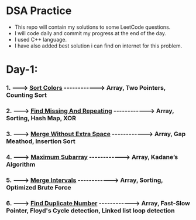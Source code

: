 # DSA Practice

-   This repo will contain my solutions to some LeetCode questions.
-   I will code daily and commit my progress at the end of the day.
-   I used C++ language.
-   I have also added best solution i can find on internet for this problem.

# Day-1:

### 1. ---> [Sort Colors](https://leetcode.com/problems/sort-colors/ "LeetCode") ------------> Array, Two Pointers, Counting Sort

### 2. ---> [Find Missing And Repeating](https://www.geeksforgeeks.org/find-a-repeating-and-a-missing-number/ "GeeksforGeeks") ------------> Array, Sorting, Hash Map, XOR

### 3. ---> [Merge Without Extra Space](https://www.geeksforgeeks.org/efficiently-merging-two-sorted-arrays-with-o1-extra-space/ "GeeksforGeeks") ------------> Array, Gap Meathod, Insertion Sort

### 4. ---> [Maximum Subarray](https://leetcode.com/problems/maximum-subarray/ "LeetCode") ------------> Array, Kadane’s Algorithm

### 5. ---> [Merge Intervals](https://leetcode.com/problems/merge-intervals/ "LeetCode") ------------> Array, Sorting, Optimized Brute Force

### 6. ---> [Find Duplicate Number](https://leetcode.com/problems/find-the-duplicate-number/ "LeetCode") ------------> Array, Fast-Slow Pointer, Floyd's Cycle detection, Linked list loop detection
